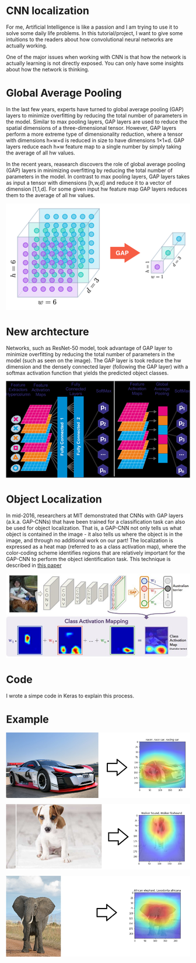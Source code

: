 # CNN localization 

For me, Artificial Intelligence is like a passion and I am trying to use it to solve some daily life problems. In this tutorial/project, I want to give some intuitions to the readers about how convolutional neural networks are actually working.

One of the major issues when working with CNN is that how the network is actually learning is not directly exposed. You can only have some insights about how the network is thinking.

# Global Average Pooling

In the last few years, experts have turned to global average pooling (GAP) layers to minimize overfitting by reducing the total number of parameters in the model. Similar to max pooling layers, GAP layers are used to reduce the spatial dimensions of a three-dimensional tensor. However, GAP layers perform a more extreme type of dimensionality reduction, where a tensor with dimensions h×w×d is reduced in size to have dimensions 1×1×d. GAP layers reduce each h×w feature map to a single number by simply taking the average of all hw values.

In the recent years, reasearch discovers the role of global average pooling (GAP) layers in minimizing overfitting by reducing the total number of parameters in the model. In contrast to max pooling layers, GAP layers takes as input a tensor with dimensions [h,w,d] and reduce it to a vector of dimension [1,1,d]. For some given input hw feature map GAP layers reduces them to the average of all hw values.

![global average pooling](images/global_average_pooling.png)

# New archtecture

Networks, such as ResNet-50 model, took advantage of GAP layer to minimize overfitting by reducing the total number of parameters in the model (such as seen on the image). The GAP layer is took reduce the hw dimension and the densely connected layer (following the GAP layer) with a softmax activation function that yields the predicted object classes.

![cnn](images/Global-average-pooling-layer-replacing-the-fully-connected-layers-The-output-layer.png)

# Object Localization

In mid-2016, researchers at MIT demonstrated that CNNs with GAP layers (a.k.a. GAP-CNNs) that have been trained for a classification task can also be used for object localization. That is, a GAP-CNN not only tells us what object is contained in the image - it also tells us where the object is in the image, and through no additional work on our part! The localization is expressed as a heat map (referred to as a class activation map), where the color-coding scheme identifies regions that are relatively important for the GAP-CNN to perform the object identification task. This technique is described in [this paper](https://arxiv.org/pdf/1512.04150.pdf)

![cam](images/cam.jpg)

# Code

I wrote a simpe code in Keras to explain this process.

# Example

![race](images/race.png)

![dog](images/dog.PNG)

![elephant](images/African_Bush_Elephant.jpg)